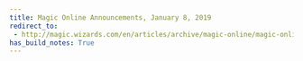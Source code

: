 ```yaml
---
title: Magic Online Announcements, January 8, 2019
redirect_to:
 - http://magic.wizards.com/en/articles/archive/magic-online/magic-online-announcements-january-8-2019-2019-01-08
has_build_notes: True
---
```

